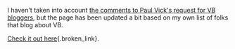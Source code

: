 I haven't taken into account [the comments to Paul Vick's request for VB bloggers](http://www.panopticoncentral.net/archive/2004/06/01/1123.aspx), but the page has been updated a bit based on my own list of folks that blog about VB.

[Check it out here](http://msdn.microsoft.com/vbasic/community/blogs/default.aspx){.broken_link}.